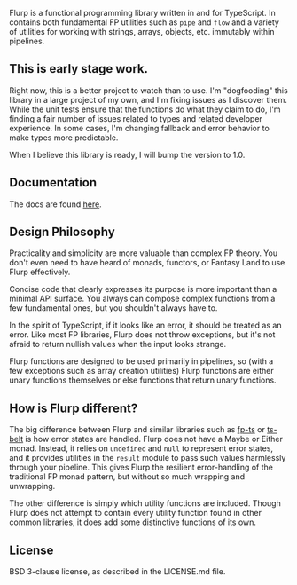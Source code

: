 Flurp is a functional programming library written in and for TypeScript. In contains both fundamental FP utilities such as `pipe` and `flow` and a variety of utilities for working with strings, arrays, objects, etc. immutably within pipelines.

## This is early stage work.

Right now, this is a better project to watch than to use. I'm "dogfooding" this library in a large project of my own, and I'm fixing issues as I discover them. While the unit tests ensure that the functions do what they claim to do, I'm finding a fair number of issues related to types and related developer experience. In some cases, I'm changing fallback and error behavior to make types more predictable.

When I believe this library is ready, I will bump the version to 1.0.

## Documentation
The docs are found [here](https://harshbarger.github.io/flurp/).

## Design Philosophy
Practicality and simplicity are more valuable than complex FP theory. You don't even need to have heard of monads, functors, or Fantasy Land to use Flurp effectively.

Concise code that clearly expresses its purpose is more important than a minimal API surface. You always can compose complex functions from a few fundamental ones, but you shouldn't always have to. 

In the spirit of TypeScript, if it looks like an error, it should be treated as an error. Like most FP libraries, Flurp does not throw exceptions, but it's not afraid to return nullish values when the input looks strange. 

Flurp functions are designed to be used primarily in pipelines, so (with a few exceptions such as array creation utilities) Flurp functions are either unary functions themselves or else functions that return unary functions.

## How is Flurp different?

The big difference between Flurp and similar libraries such as [fp-ts](https://gcanti.github.io/fp-ts/) or [ts-belt](https://mobily.github.io/ts-belt/) is how error states are handled. Flurp does not have a Maybe or Either monad. Instead, it relies on `undefined` and `null` to represent error states, and it provides utilities in the `result` module to pass such values harmlessly through your pipeline. This gives Flurp the resilient error-handling of the traditional FP monad pattern, but without so much wrapping and unwrapping.

The other difference is simply which utility functions are included. Though Flurp does not attempt to contain every utility function found in other common libraries, it does add some distinctive functions of its own.

## License

BSD 3-clause license, as described in the LICENSE.md file.



